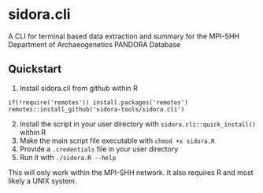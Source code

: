 # sidora.cli

A CLI for terminal based data extraction and summary for the MPI-SHH Department of Archaeogenetics PANDORA Database

## Quickstart

1. Install sidora.cli from github within R 

```
if(!require('remotes')) install.packages('remotes')
remotes::install_github('sidora-tools/sidora.cli')
```

2. Install the script in your user directory with `sidora.cli::quick_install()` within R
3. Make the main script file executable with `chmod +x sidora.R`
4. Provide a `.credentials` file in your user directory
5. Run it with `./sidora.R --help`

This will only work within the MPI-SHH network. It also requires R and most likely a UNIX system.
